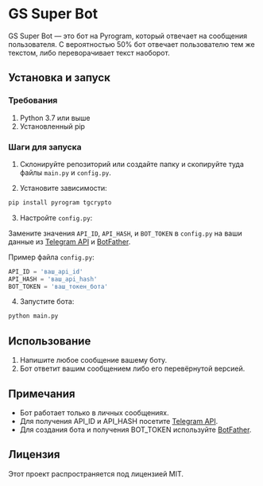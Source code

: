 
# GS Super Bot

GS Super Bot — это бот на Pyrogram, который отвечает на сообщения пользователя. 
С вероятностью 50% бот отвечает пользователю тем же текстом, либо переворачивает текст наоборот.

## Установка и запуск

### Требования

1. Python 3.7 или выше
2. Установленный pip

### Шаги для запуска

1. Склонируйте репозиторий или создайте папку и скопируйте туда файлы `main.py` и `config.py`.

2. Установите зависимости:

```bash
pip install pyrogram tgcrypto
```

3. Настройте `config.py`:

Замените значения `API_ID`, `API_HASH`, и `BOT_TOKEN` в `config.py` на ваши данные из [Telegram API](https://my.telegram.org) и [BotFather](https://t.me/BotFather).

Пример файла `config.py`:

```python
API_ID = 'ваш_api_id'
API_HASH = 'ваш_api_hash'
BOT_TOKEN = 'ваш_токен_бота'
```

4. Запустите бота:

```bash
python main.py
```

## Использование

1. Напишите любое сообщение вашему боту.
2. Бот ответит вашим сообщением либо его перевёрнутой версией.

## Примечания

- Бот работает только в личных сообщениях.
- Для получения API_ID и API_HASH посетите [Telegram API](https://my.telegram.org).
- Для создания бота и получения BOT_TOKEN используйте [BotFather](https://t.me/BotFather).

## Лицензия

Этот проект распространяется под лицензией MIT.
